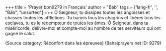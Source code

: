 +++
title = 'Prayer bpn9279 in Français'
author = "Báb"
tags = ['lang-fr', '', "Báb", "unsorted"]
+++
Ô Seigneur, tu dissipes toutes les angoisses et chasses toutes les afflictions. Tu bannis tous les chagrins et libères tous les esclaves, tu es le rédempteur de toutes les âmes. Ô Seigneur, dans ta miséricorde, délivre-moi et compte-moi au nombre de tes serviteurs qui ont gagné le salut.

(Source category: Réconfort dans les épreuves)
(Bahaiprayers.net ID: 9279)
